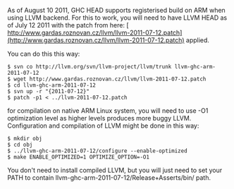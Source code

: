 
As of August 10 2011, GHC HEAD supports registerised build on ARM when using LLVM backend. For this to work, you will need to have LLVM HEAD as of July 12 2011 with the patch from here: [ http://www.gardas.roznovan.cz/llvm/llvm-2011-07-12.patch](http://www.gardas.roznovan.cz/llvm/llvm-2011-07-12.patch) applied.


You can do this this way:

```wiki
$ svn co http://llvm.org/svn/llvm-project/llvm/trunk llvm-ghc-arm-2011-07-12
$ wget http://www.gardas.roznovan.cz/llvm/llvm-2011-07-12.patch
$ cd llvm-ghc-arm-2011-07-12
$ svn up -r "{2011-07-12}"
$ patch -p1 < ../llvm-2011-07-12.patch
```


for compilation on native ARM Linux system, you will need to use -O1 optimization level as higher levels produces more buggy LLVM. Configuration and compilation of LLVM might be done in this way:

```wiki
$ mkdir obj
$ cd obj
$ ../llvm-ghc-arm-2011-07-12/configure --enable-optimized
$ make ENABLE_OPTIMIZED=1 OPTIMIZE_OPTION=-O1
```


You don't need to install compiled LLVM, but you will just need to set your PATH to contain llvm-ghc-arm-2011-07-12/Release+Asserts/bin/ path.
